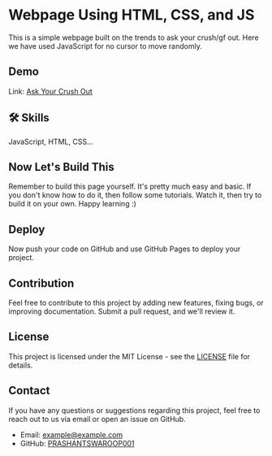 # Webpage Using HTML, CSS, and JS

This is a simple webpage built on the trends to ask your crush/gf out. Here we have used JavaScript for no cursor to move randomly.

## Demo

Link: [Ask Your Crush Out](https://prashantswaroop001.github.io/ask-your-crush-out/)

## 🛠 Skills
JavaScript, HTML, CSS...

## Now Let's Build This
Remember to build this page yourself. It's pretty much easy and basic. If you don't know how to do it, then follow some tutorials. Watch it, then try to build it on your own. 
Happy learning :)

## Deploy
Now push your code on GitHub and use GitHub Pages to deploy your project.

## Contribution
Feel free to contribute to this project by adding new features, fixing bugs, or improving documentation. Submit a pull request, and we'll review it.

## License
This project is licensed under the MIT License - see the [LICENSE](LICENSE) file for details.

## Contact
If you have any questions or suggestions regarding this project, feel free to reach out to us via email or open an issue on GitHub.

- Email: example@example.com
- GitHub: [PRASHANTSWAROOP001](https://github.com/PRASHANTSWAROOP001)
